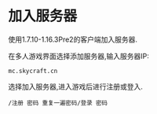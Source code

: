 # 加入服务器

使用1.7.10-1.16.3Pre2的客户端加入服务器.

在多人游戏界面选择添加服务器,输入服务器IP:

```text
mc.skycraft.cn
```

选择加入服务器,进入游戏后进行注册或登入.

```text
/注册 密码 重复一遍密码/登录 密码
```

